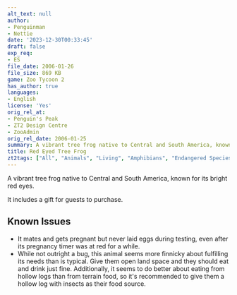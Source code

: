 ```yaml
---
alt_text: null
author:
- Penguinman
- Nettie
date: '2023-12-30T00:33:45'
draft: false
exp_req:
- ES
file_date: 2006-01-26
file_size: 869 KB
game: Zoo Tycoon 2
has_author: true
languages:
- English
license: 'Yes'
orig_rel_at:
- Penguin's Peak
- ZT2 Design Centre
- ZooAdmin
orig_rel_date: 2006-01-25
summary: A vibrant tree frog native to Central and South America, known for its bright red eyes.
title: Red Eyed Tree Frog
zt2tags: ["All", "Animals", "Living", "Amphibians", "Endangered Species", "Central America"]
---
```

A vibrant tree frog native to Central and South America, known for its bright red eyes.

It includes a gift for guests to purchase.

## Known Issues
- It mates and gets pregnant but never laid eggs during testing, even after its pregnancy timer was at red for a while.
- While not outright a bug, this animal seems more finnicky about fulfilling its needs than is typical. Give them open land space and they should eat and drink just fine. Additionally, it seems to do better about eating from hollow logs than from terrain food, so it's recommended to give them a hollow log with insects as their food source.